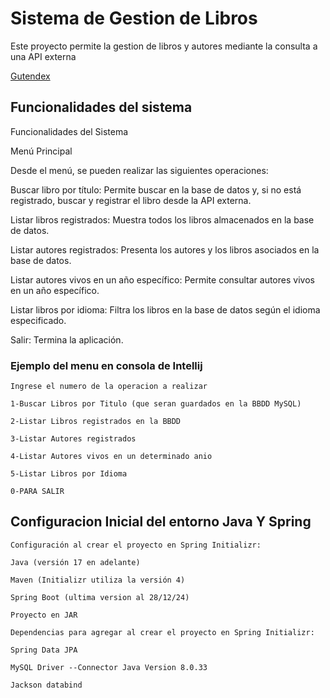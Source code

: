 # Sistema de Gestion de Libros

Este proyecto permite la gestion de libros y autores mediante la consulta a una API externa

[Gutendex](https://gutendex.com)

## Funcionalidades del sistema

Funcionalidades del Sistema

Menú Principal

Desde el menú, se pueden realizar las siguientes operaciones:

Buscar libro por título: Permite buscar en la base de datos y, si no está registrado, buscar y registrar el libro desde la API externa.

Listar libros registrados: Muestra todos los libros almacenados en la base de datos.

Listar autores registrados: Presenta los autores y los libros asociados en la base de datos.

Listar autores vivos en un año específico: Permite consultar autores vivos en un año específico.

Listar libros por idioma: Filtra los libros en la base de datos según el idioma especificado.

Salir: Termina la aplicación.

### Ejemplo del menu en consola de Intellij

```
Ingrese el numero de la operacion a realizar

1-Buscar Libros por Titulo (que seran guardados en la BBDD MySQL)

2-Listar Libros registrados en la BBDD

3-Listar Autores registrados

4-Listar Autores vivos en un determinado anio

5-Listar Libros por Idioma

0-PARA SALIR

```

## Configuracion Inicial del entorno Java Y Spring

```
Configuración al crear el proyecto en Spring Initializr:

Java (versión 17 en adelante)

Maven (Initializr utiliza la versión 4)

Spring Boot (ultima version al 28/12/24)

Proyecto en JAR

Dependencias para agregar al crear el proyecto en Spring Initializr:

Spring Data JPA

MySQL Driver --Connector Java Version 8.0.33

Jackson databind

```
